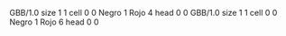 <gs-board> GBB/1.0
size 1 1
cell 0 0 Negro 1 Rojo 4
head 0 0
 </gs-board>
<gs-board> GBB/1.0
size 1 1
cell 0 0 Negro 1 Rojo 6 
head 0 0
 </gs-board>